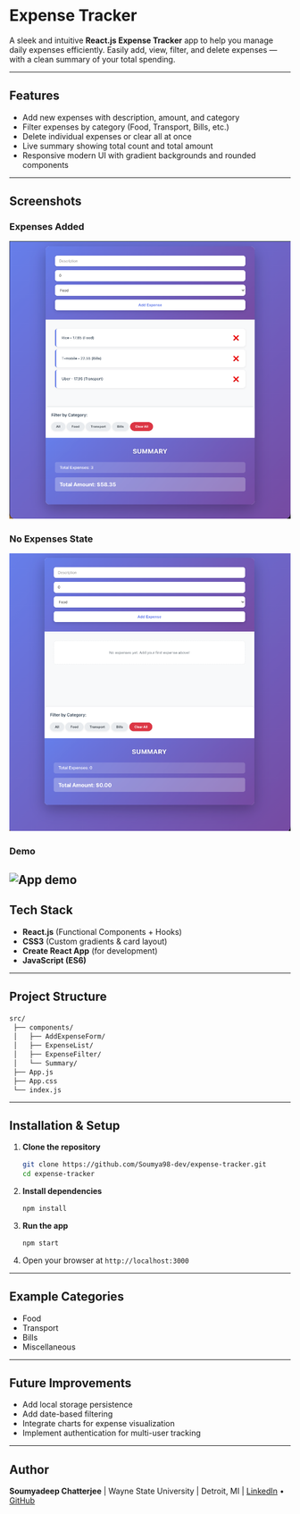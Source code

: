 # Expense Tracker

A sleek and intuitive **React.js Expense Tracker** app to help you manage daily expenses efficiently.
Easily add, view, filter, and delete expenses — with a clean summary of your total spending.

---

## Features

* Add new expenses with description, amount, and category
* Filter expenses by category (Food, Transport, Bills, etc.)
* Delete individual expenses or clear all at once
* Live summary showing total count and total amount
* Responsive modern UI with gradient backgrounds and rounded components

---

## Screenshots

### Expenses Added

<img src="./assets/img.png" width="600"/>

### No Expenses State

<img src="./assets/img_1.png" width="600"/>

### Demo

![App demo](./assets/demo.gif)
---

## Tech Stack

* **React.js** (Functional Components + Hooks)
* **CSS3** (Custom gradients & card layout)
* **Create React App** (for development)
* **JavaScript (ES6)**

---

## Project Structure

```
src/
 ├── components/
 │   ├── AddExpenseForm/
 │   ├── ExpenseList/
 │   ├── ExpenseFilter/
 │   └── Summary/
 ├── App.js
 ├── App.css
 └── index.js
```

---

## Installation & Setup

1. **Clone the repository**

   ```bash
   git clone https://github.com/Soumya98-dev/expense-tracker.git
   cd expense-tracker
   ```

2. **Install dependencies**

   ```bash
   npm install
   ```

3. **Run the app**

   ```bash
   npm start
   ```

4. Open your browser at
   `http://localhost:3000`

---

## Example Categories

* Food
* Transport
* Bills
* Miscellaneous

---

## Future Improvements

* Add local storage persistence
* Add date-based filtering
* Integrate charts for expense visualization
* Implement authentication for multi-user tracking

---

## Author

**Soumyadeep Chatterjee** | 
Wayne State University | Detroit, MI | 
[LinkedIn](https://www.linkedin.com/in/soumyadeep-chatterjee-dev/) • [GitHub](https://github.com/Soumya98-dev)
